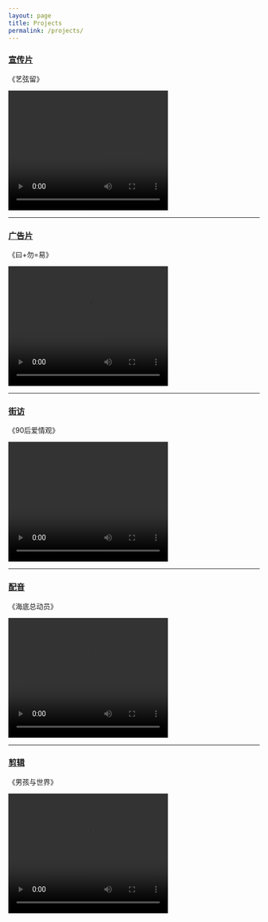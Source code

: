 ```yaml
---
layout: page
title: Projects
permalink: /projects/
---
```


### [宣传片](https://github.com/tux4kids/tuxmania) 
《艺弦留》

<video src="http://pomelodouble-1252843818.costj.myqcloud.com/inherit.mp4" width="320" height="240" controls="controls">Your browser does not support the video tag.</video>


---



### [广告片](https://github.com/tux4kids/tuxmania) 
《曰+勿=易》

<video src="https://pomelodouble-1252843818.cos.ap-beijing-1.myqcloud.com/yi.mp4" width="320" height="240" controls="controls">Your browser does not support the video tag.</video>


---

### [街访](https://github.com/AkshayAgarwal007/Moodly)
《90后爱情观》

<video src="https://pomelodouble-1252843818.cos.ap-beijing-1.myqcloud.com/90.mp4" width="320" height="240" controls="controls">Your browser does not support the video tag.</video>

---

### [配音](https://github.com/AkshayAgarwal007/Moodly)
《海底总动员》

<video src="https://pomelodouble-1252843818.cos.ap-beijing-1.myqcloud.com/seafish.mp4" width="320" height="240" controls="controls">Your browser does not support the video tag.</video>

---

### [剪辑](https://github.com/AkshayAgarwal007/Moodly)
《男孩与世界》

<video src="http://pomelodouble-1252843818.costj.myqcloud.com/boy.mp4" width="320" height="240" controls="controls">Your browser does not support the video tag.</video>
